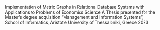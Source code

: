 Implementation of Metric Graphs in Relational Database Systems with Applications to Problems of Economics Science
A Thesis presented for the Master’s degree acquisition “Management and Information Systems”, School of Informatics, Aristotle University of Thessaloniki, Greece 2023
